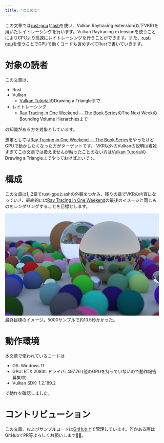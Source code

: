 ```yaml
---
title: "はじめに"
---
```


この文章では[rust-gpu](https://github.com/EmbarkStudios/rust-gpu)と[ash](https://github.com/MaikKlein/ash)を使い、Vulkan Raytracing extension(以下VKR)を用いたレイトレーシングを行います。Vulkan Raytracing extensionを使うことによりCPUより高速にレイトレーシングを行うことができます。また、[rust-gpu](https://github.com/EmbarkStudios/rust-gpu)を使うことでGPUで動くコードも含めすべてRustで書いていきます。

# 対象の読者

この文章は、

- Rust
- Vulkan
    - [Vulkan Tutorial](https://vulkan-tutorial.com/Introduction)のDrawing a Triangleまで
- レイトレーシング
    - [Ray Tracing in One Weekend — The Book Series](https://raytracing.github.io/)のThe Next WeekのBounding Volume Hierarchiesまで

の知識がある方を対象としています。

想定としては[Ray Tracing in One Weekend — The Book Series](https://raytracing.github.io/)をやったけどGPUで動かしたくなった方がターゲットです。
VKR以外のVulkanの説明は複雑すぎてこの文章では扱えませんが触ったことのない方は[Vulkan Tutorial](https://vulkan-tutorial.com/Introduction)のDrawing a Triangleまでやっておけばよいです。

# 構成

この文章は1, 2章でrust-gpuとashの外観をつかみ、残りの章でVKRの内容になっていき、最終的には[Ray Tracing in One Weekend](https://raytracing.github.io/books/RayTracingInOneWeekend.html)の最後のイメージと同じものをレンダリングすることを目標とします。

![bench](/images/weekend.png)
最終目標のイメージ。5000サンプルで約13.5秒かかった。

# 動作環境

本文章で使われているコードは

- OS: Windows 11
- GPU: RTX 2080ti ドライバ: 497.76 (他のGPUを持っていないので動作報告募集中)
- Vulkan SDK: 1.2.189.2

で動作を確認しました。

# コントリビューション

この文章、およびサンプルコードは[GitHub上](https://github.com/hatoo/zenn-content)で管理しています。何かある際はGitHubでPR等よろしくお願いします🙇‍♂️。